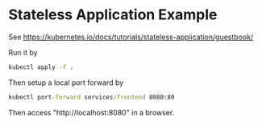 # Stateless Application Example

See https://kubernetes.io/docs/tutorials/stateless-application/guestbook/

Run it by

```cmd
kubectl apply -f .
```

Then setup a local port forward by

```cmd
kubectl port-forward services/frontend 8080:80
```

Then access "http://localhost:8080" in a browser.
